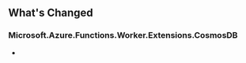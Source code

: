 ## What's Changed

<!-- Please add your release notes in the following format:
- My change description (#PR/#issue)
-->

### Microsoft.Azure.Functions.Worker.Extensions.CosmosDB <version>

- <entry>
